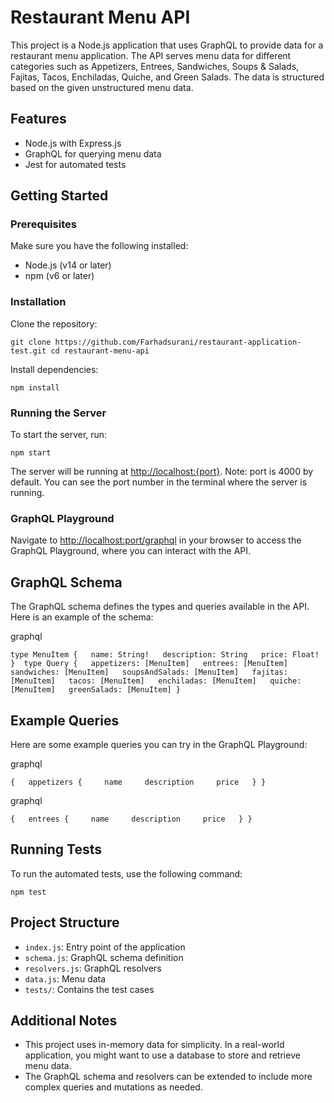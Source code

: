 # Restaurant Menu API

This project is a Node.js application that uses GraphQL to provide data for a restaurant menu application. The API serves menu data for different categories such as Appetizers, Entrees, Sandwiches, Soups & Salads, Fajitas, Tacos, Enchiladas, Quiche, and Green Salads. The data is structured based on the given unstructured menu data.

## Features

-   Node.js with Express.js
-   GraphQL for querying menu data
-   Jest for automated tests

## Getting Started

### Prerequisites

Make sure you have the following installed:

-   Node.js (v14 or later)
-   npm (v6 or later)

### Installation

Clone the repository:

`git clone https://github.com/Farhadsurani/restaurant-application-test.git cd restaurant-menu-api`

Install dependencies:

`npm install`

### Running the Server

To start the server, run:

`npm start`

The server will be running at [http://localhost:{port}](http://localhost:port).
Note: port is 4000 by default. You can see the port number in the terminal where the server is running.

### GraphQL Playground

Navigate to [http://localhost:port/graphql](http://localhost:port/graphql) in your browser to access the GraphQL Playground, where you can interact with the API.

## GraphQL Schema

The GraphQL schema defines the types and queries available in the API. Here is an example of the schema:

graphql

`type MenuItem {   name: String!   description: String   price: Float! }  type Query {   appetizers: [MenuItem]   entrees: [MenuItem]   sandwiches: [MenuItem]   soupsAndSalads: [MenuItem]   fajitas: [MenuItem]   tacos: [MenuItem]   enchiladas: [MenuItem]   quiche: [MenuItem]   greenSalads: [MenuItem] }`

## Example Queries

Here are some example queries you can try in the GraphQL Playground:

graphql

`{   appetizers {     name     description     price   } }`

graphql

`{   entrees {     name     description     price   } }`

## Running Tests

To run the automated tests, use the following command:

`npm test`

## Project Structure

-   `index.js`: Entry point of the application
-   `schema.js`: GraphQL schema definition
-   `resolvers.js`: GraphQL resolvers
-   `data.js`: Menu data
-   `tests/`: Contains the test cases

## Additional Notes

-   This project uses in-memory data for simplicity. In a real-world application, you might want to use a database to store and retrieve menu data.
-   The GraphQL schema and resolvers can be extended to include more complex queries and mutations as needed.
